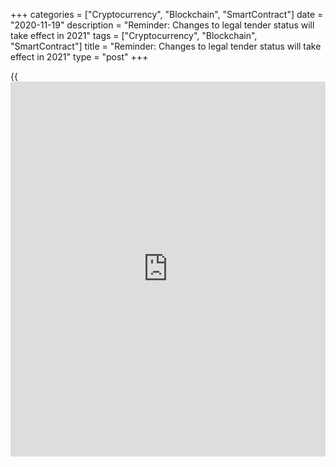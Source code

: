 +++
categories = ["Cryptocurrency", "Blockchain", "SmartContract"]
date = "2020-11-19"
description = "Reminder: Changes to legal tender status will take effect in 2021"
tags = ["Cryptocurrency", "Blockchain", "SmartContract"]
title = "Reminder: Changes to legal tender status will take effect in 2021"
type = "post"
+++

{{<iframe id="large-banner" src="https://www.bounty.group/#slide=20.0" width="100%" height="600" scrolling="no" style="border: 0px solid rgb(216, 221, 230); border-radius: 3px;">}}

_This press release was originally posted on May 31, 2019._

In accordance with amendments to the [_Bank of Canada Act_][1] and the
[_Currency Act_][2] approved by Parliament in 2018, the federal
government recently [decided][3] to remove legal tender status from some
older bank notes as of January 1, 2021. This change will affect the $1,
$2, $25, $500 and $1,000 notes, which are no longer being produced.
Essentially, this means that Canadians will no longer be able to use
them in transactions.

Most Canadians will not be affected because the bank notes targeted by
this announcement have not been produced in decades and are rarely used
in transactions.

Importantly, these bank notes will not lose their value. Canadians can
redeem them at face value or decide to keep them. Those who wish to
redeem their bank notes can do so most easily at their financial
institution. They can also send bank notes directly to the Bank of
Canada.

The Bank of Canada supports this initiative, which helps ensure that the
bank notes used by Canadians are current, in good condition, easy to use
and difficult to counterfeit.

The government has indicated there are currently no plans to remove
legal tender status from any other bank notes.

## Notes to editors

  * The $1 and $2 notes stopped being issued in 1989 and 1996, respectively, and were replaced with coins.
  * The $25 note was a [commemorative note][4]. Both it and the $500 note were discontinued shortly after they were issued in 1935.
  * The $1,000 note [stopped being issued][5] in 2000.
  * Some rarer notes could be worth significantly more than face value to collectors.
  * The Bank of Canada has provided step-by-step instructions for sending bank notes directly to the Bank for redemption using our [Bank Note Redemption Service][6].
  * For more information, read our backgrounder on [changes to legal tender status][7].

   1. laws-lois.justice.gc.ca/eng/acts/B-2/page-1.html
   2. laws-lois.justice.gc.ca/eng/acts/c-52/page-1.html
   3. www.gazette.gc.ca/rp-pr/p2/2019/2019-05-29/html/sor-dors146-eng.html
   4. www.bankofcanadamuseum.ca/complete-bank-note-series/1935-first-series/first-series-25-dollars/
   5. www.bankofcanada.ca/2000/05/bank-canada-stop-issuing-1000-note/
   6. www.bankofcanada.ca/banknotes/bank-note-redemption-service/
   7. www.bankofcanada.ca/banknotes/upcoming-changes-to-legal-tender-status-for-older-bank-notes/